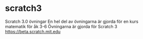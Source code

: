 # scratch3
Scratch 3.0 övningar
En hel del av övningarna är gjorda för en kurs matematik för åk 3-6 
Övningarna är gjorda för Scratch 3 https://beta.scratch.mit.edu
